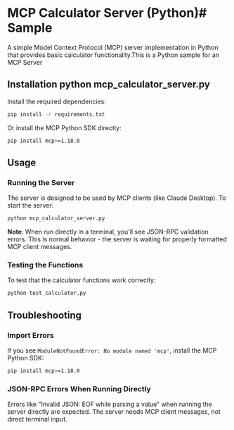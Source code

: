 # MCP Calculator Server (Python)# Sample



A simple Model Context Protocol (MCP) server implementation in Python that provides basic calculator functionality.This is a Python sample for an MCP Server


## Installation python mcp_calculator_server.py

Install the required dependencies:

```bash
pip install -r requirements.txt
```

Or install the MCP Python SDK directly:

```bash
pip install mcp>=1.18.0
```

## Usage

### Running the Server

The server is designed to be used by MCP clients (like Claude Desktop). To start the server:

```bash
python mcp_calculator_server.py
```

**Note**: When run directly in a terminal, you'll see JSON-RPC validation errors. This is normal behavior - the server is waiting for properly formatted MCP client messages.

### Testing the Functions

To test that the calculator functions work correctly:

```bash
python test_calculator.py
```

## Troubleshooting

### Import Errors

If you see `ModuleNotFoundError: No module named 'mcp'`, install the MCP Python SDK:

```bash
pip install mcp>=1.18.0
```

### JSON-RPC Errors When Running Directly

Errors like "Invalid JSON: EOF while parsing a value" when running the server directly are expected. The server needs MCP client messages, not direct terminal input.
